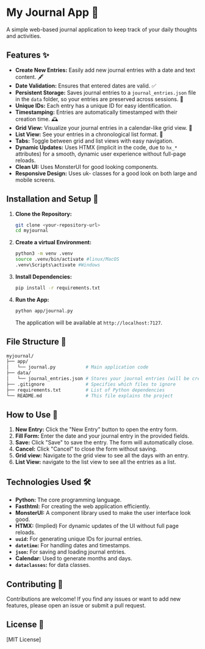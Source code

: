 # My Journal App 📝

A simple web-based journal application to keep track of your daily thoughts and activities.

## Features ✨

*   **Create New Entries:** Easily add new journal entries with a date and text content. 🖋️
*   **Date Validation:** Ensures that entered dates are valid. ✅
*   **Persistent Storage:** Saves journal entries to a `journal_entries.json` file in the `data` folder, so your entries are preserved across sessions. 💾
*   **Unique IDs:** Each entry has a unique ID for easy identification.
*   **Timestamping:** Entries are automatically timestamped with their creation time. 🕰️
*   **Grid View:** Visualize your journal entries in a calendar-like grid view. 📅
*   **List View:** See your entries in a chronological list format. 📜
*   **Tabs:** Toggle between grid and list views with easy navigation.
*   **Dynamic Updates:** Uses HTMX (implicit in the code, due to `hx_*` attributes) for a smooth, dynamic user experience without full-page reloads.
*   **Clean UI:** Uses MonsterUI for good looking components.
*   **Responsive Design:** Uses uk- classes for a good look on both large and mobile screens.

## Installation and Setup 🚀

1.  **Clone the Repository:**
    ```bash
    git clone <your-repository-url>
    cd myjournal
    ```

2.  **Create a virtual Environment:**
    ```bash
    python3 -m venv .venv
    source .venv/bin/activate #linux/MacOS
    .venv\Scripts\activate #Windows
    ```

3.  **Install Dependencies:**
    ```bash
    pip install -r requirements.txt
    ```

4.  **Run the App:**
    ```bash
    python app/journal.py
    ```
    The application will be available at `http://localhost:7127`.

## File Structure 📁

```bash
myjournal/
├── app/
│   └── journal.py           # Main application code
├── data/
│   └── journal_entries.json # Stores your journal entries (will be created automatically)
├── .gitignore               # Specifies which files to ignore
├── requirements.txt         # List of Python dependencies
└── README.md                # This file explains the project
```

## How to Use 🤔

1.  **New Entry:** Click the "New Entry" button to open the entry form.
2.  **Fill Form:** Enter the date and your journal entry in the provided fields.
3.  **Save:** Click "Save" to save the entry. The form will automatically close.
4.  **Cancel:** Click "Cancel" to close the form without saving.
5.  **Grid view:** Navigate to the grid view to see all the days with an entry.
6.  **List View:** navigate to the list view to see all the entries as a list.

## Technologies Used 🛠️

*   **Python:** The core programming language.
*   **Fasthtml:**  For creating the web application efficiently.
*   **MonsterUI:** A component library used to make the user interface look good.
*   **HTMX:** (Implied) For dynamic updates of the UI without full page reloads.
*   **`uuid`:** For generating unique IDs for journal entries.
*   **`datetime`:** For handling dates and timestamps.
*   **`json`:** For saving and loading journal entries.
*   **Calendar:** Used to generate months and days.
*   **`dataclasses`:** for data classes.

## Contributing 🤝

Contributions are welcome! If you find any issues or want to add new features, please open an issue or submit a pull request.

## License 📄

[MIT License]
